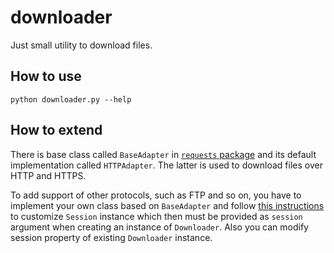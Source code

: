 # downloader

Just small utility to download files.

## How to use

    python downloader.py --help
    
## How to extend

There is base class called `BaseAdapter` in [`requests` package](http://docs.python-requests.org/) and its default implementation called `HTTPAdapter`. The latter is used to download files over HTTP and HTTPS.

To add support of other protocols, such as FTP and so on, you have to implement your own class based on `BaseAdapter` and follow [this instructions](http://docs.python-requests.org/en/master/user/advanced/#transport-adapters) to customize `Session` instance which then must be provided as `session` argument when creating an instance of `Downloader`. Also you can modify session property of existing `Downloader` instance.
